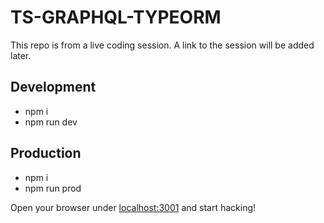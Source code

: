# TS-GRAPHQL-TYPEORM

This repo is from a live coding session.
A link to the session will be added later.

## Development

- npm i
- npm run dev

## Production

- npm i
- npm run prod

Open your browser under [localhost:3001](http://localhost:3001/) and start hacking!
